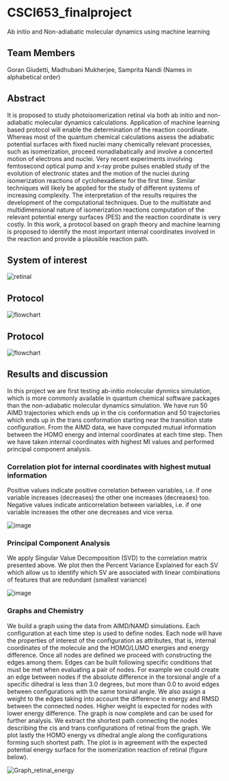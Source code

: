 # CSCI653_finalproject
Ab initio and Non-adiabatic molecular dynamics using machine learning

## Team Members

Goran Giudetti, Madhubani Mukherjee, Samprita Nandi (Names in alphabetical order)

## Abstract

It is proposed to study photoisomerization retinal via both ab initio and non-adiabatic molecular dynamics calculations. Application of machine learning based protocol will enable the determination of the reaction coordinate. Whereas most of the quantum chemical calculations assess the adiabatic potential surfaces with fixed nuclei many chemically relevant processes, such as isomerization, proceed nonadiabatically and involve a concerted motion of electrons and nuclei. Very recent experiments involving femtosecond optical pump and x-ray probe pulses enabled study of the evolution of electronic states and the motion of the nuclei during isomerization reactions of cyclohexadiene for the first time. Similar techniques will likely be applied for the study of different systems of increasing complexity. The interpretation of the results requires the development of the computational techniques. Due to the multistate and multidimensional nature of isomerization reactions computation of the relevant potential energy surfaces (PES) and  the reaction coordinate is very costly. In this work, a protocol based on graph theory and machine learning is proposed to identify the most important internal coordinates involved in the reaction and provide a plausible reaction path. 

## System of interest
![retinal](https://user-images.githubusercontent.com/57571405/143783315-cb028241-f766-4aa1-b283-40980def8bad.png)

## Protocol
![flowchart](https://user-images.githubusercontent.com/57571405/143783537-a035af25-9446-4543-ae67-7f59c51b4983.png)

## Protocol
![flowchart](https://github.com/sampritanandi/CSCI653_finalproject/blob/main/flowchart.png)

## Results and discussion

In this project we are first testing ab-initio molecular dynmics simulation, which is more commonly available in quantum chemical software packages than the non-adiabatic molecular dynamics simulation. We have run 50 AIMD trajectories which ends up in the cis conformation and 50 trajectories which ends up in the trans conformation starting near the transition state configuration. From the AIMD data, we have computed mutual information between the HOMO energy and internal coordinates at each time step. Then we have taken internal coordinates with highest MI values and performed principal component analysis. 

### Correlation plot for internal coordinates with highest mutual information

Positive values indicate positive correlation between variables, i.e. if one variable increases (decreases) the other one increases (decreases) too. Negative values indicate anticorrelation between variables, i.e. if one variable increases the other one decreases and vice versa.

![image](https://user-images.githubusercontent.com/57571405/187000270-cd22627b-616b-4ee6-a65e-74878c31a7cd.png)


### Principal Component Analysis

We apply Singular Value Decomposition (SVD) to the correlation matrix presented above. We plot then the Percent Variance Explained for each SV which allow us to identify which SV are associated with linear combinations of features that are redundant (smallest variance)

![image](https://user-images.githubusercontent.com/57571405/187000295-c66a01ab-bc44-4698-b825-b7dd53270f62.png)

### Graphs and Chemistry

We build a graph using the data from AIMD/NAMD simulations. Each configuration at each time step is used to define nodes. Each node will have the properties of interest of the configuration as attributes, that is, internal coordinates of the molecule and the HOMO/LUMO energies and energy difference. Once all nodes are defined we proceed with constructing the edges among them. Edges can be built following specific conditions that must be met when evaluating a pair of nodes. For example we could create an edge between nodes if the absolute difference in the torsional angle of a specific dihedral is less than 3.0 degrees, but more than 0.0 to avoid edges between configurations with the same torsinal angle. We also assign a weight to the edges taking into account the difference in energy and RMSD between the connected nodes. Higher weight is expected for nodes with lower energy difference. The graph is now complete and can be used for further analysis. We extract the shortest path connecting the nodes describing the cis and trans configurations of retinal from the graph. We plot lastly the HOMO energy vs dihedral angle along the configurations forming such shortest path. The plot is in agreement with the expected potential energy surface for the isomerization reaction of retinal (figure below). 

![Graph_retinal_energy](https://user-images.githubusercontent.com/32039372/204936560-bb90012c-18da-4bb4-8b8f-4910bcef7c8a.png)



